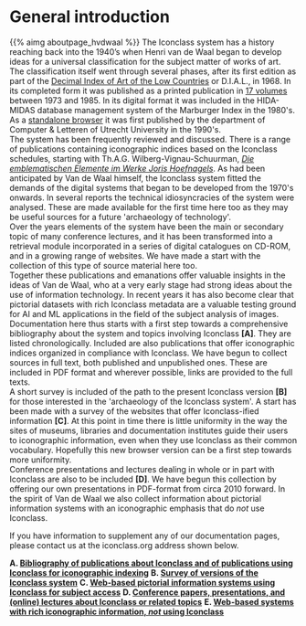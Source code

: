 # General introduction

{{% aimg aboutpage_hvdwaal %}}
The Iconclass system has a history reaching back into the 1940’s when Henri van de Waal began to develop ideas for a universal classification for the subject matter of works of art. The classification itself went through several phases, after its first edition as part of the [Decimal Index of Art of the Low Countries](abouta#dial) or D.I.A.L., in 1968. In its completed form it was published as a printed publication in [17 volumes](aboutb#iconoriginal) between 1973 and 1985. In its digital format it was included in the HIDA-MIDAS database management system of the Marburger Index in the 1980's. As a [standalone browser](aboutb#firstbrowser) it was first published by the department of Computer & Letteren of Utrecht University in the 1990's.  
The system has been frequently reviewed and discussed. There is a range of publications containing iconographic indices based on the Iconclass schedules, starting with Th.A.G. Wilberg-Vignau-Schuurman, [_Die emblematischen Elemente im Werke Joris Hoefnagels_](abouta#wilberg). As had been anticipated by Van de Waal himself, the Iconclass system fitted the demands of the digital systems that began to be developed from the 1970's onwards. In several reports the technical idiosyncracies of the system were analysed. These are made available for the first time here too as they may be useful sources for a future 'archaeology of technology'.  
Over the years elements of the system have been the main or secondary topic of many conference lectures, and it has been transformed into a retrieval module incorporated in a series of digital catalogues on CD-ROM, and in a growing range of websites. We have made a start with the collection of this type of source material here too.  
Together these publications and emanations offer valuable insights in the ideas of Van de Waal, who at a very early stage had strong ideas about the use of information technology. In recent years it has also become clear that pictorial datasets with rich Iconclass metadata are a valuable testing ground for AI and ML applications in the field of the subject analysis of images.  
Documentation here thus starts with a first step towards a comprehensive bibliography about the system and topics involving Iconclass __[A]__. They are listed chronologically. Included are also publications that offer iconographic indices organized in compliance with Iconclass. We have begun to collect sources in full text, both published and unpublished ones. These are included in PDF format and wherever possible, links are provided to the full texts.  
A short survey is included of the path to the present Iconclass version __[B]__ for those interested in the 'archaeology of the Iconclass system'.
A start has been made with a survey of the websites that offer Iconclass-ified information __[C]__. At this point in time there is little uniformity in the way the sites of museums, libraries and documentation institutes guide their users to iconographic information, even when they use Iconclass as their common vocabulary. Hopefully this new browser version can be a first step towards more uniformity.  
Conference presentations and lectures dealing in whole or in part with Iconclass are also to be included __[D]__. We have begun this collection by offering our own presentations in PDF-format from circa 2010 forward. In the spirit of Van de Waal we also collect information about pictorial information systems with an iconographic emphasis that do _not_ use Iconclass. 

If you have information to supplement any of our documentation pages, please contact us at the iconclass.org address shown below.  

__A. [Bibliography of publications about Iconclass and of publications using Iconclass for iconographic indexing](abouta#bibliography)__
__B. [Survey of versions of the Iconclass system](aboutb#survey)__
__C. [Web-based pictorial information systems using Iconclass for subject access](aboutc#webpisys)__
__D. [Conference papers, presentations, and (online) lectures about Iconclass or related topics](aboutd#presentations)__
__E. [Web-based systems with rich iconographic information, _not_ using Iconclass](aboute#other)__








